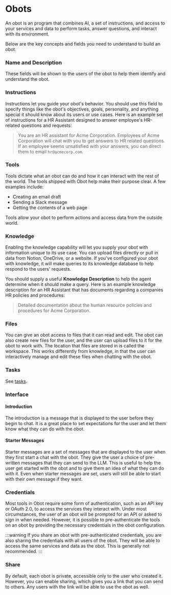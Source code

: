 # Obots

An obot is an program that combines AI, a set of instructions, and access to your services and data to perform tasks, answer questions, and interact with its environment.

Below are the key concepts and fields you need to understand to build an obot.

### Name and Description

These fields will be shown to the users of the obot to help them identify and understand the obot.

### Instructions

Instructions let you guide your obot's behavior.
You should use this field to specify things like the obot's objectives, goals, personality, and anything special it should know about its users or use cases.
Here is an example set of instructions for a HR Assistant designed to answer employee's HR-related questions and requests:

> You are an HR assistant for Acme Corporation. Employees of Acme Corporation will chat with you to get answers to HR related questions. If an employee seems unsatisfied with your answers, you can direct them to email `hr@acmecorp.com`.

### Tools

Tools dictate what an obot can do and how it can interact with the rest of the world. The tools shipped with Obot help make their purpose clear. A few examples include:

- Creating an email draft
- Sending a Slack message
- Getting the contents of a web page

Tools allow your obot to perform actions and access data from the outside world.

### Knowledge

Enabling the knowledge capability will let you supply your obot with information unique to its use case.
You can upload files directly or pull in data from Notion, OneDrive, or a website.
If you've configured your obot with knowledge, it will make queries to its knowledge database to help respond to the users' requests.

You should supply a useful **Knowledge Description** to help the agent determine when it should make a query.
Here is an example knowledge description for an HR Assistant that has documents regarding a companies HR policies and procedures:

> Detailed documentation about the human resource policies and procedures for Acme Corporation.

### Files

You can give an obot access to files that it can read and edit. The obot can also create new files for the user, and the user can upload files to it for the obot to work with.
The location that files are stored in is called the workspace. This works differently from knowledge, in that the user can interactively manage and edit these files when chatting with the obot.

### Tasks

See [tasks](06-tasks.md).

### Interface

#### Introduction

The introduction is a message that is displayed to the user before they begin to chat. It is a great place to set expectations for the user and let them know what they can do with the obot.

#### Starter Messages

Starter messages are a set of messages that are displayed to the user when they first start a chat with the obot.
They give the user a choice of pre-written messages that they can send to the LLM.
This is useful to help the user get started with the obot and to give them an idea of what they can do with it.
Even when starter messages are set, users will still be able to start with their own message if they want.

### Credentials

Most tools in Obot require some form of authentication, such as an API key or OAuth 2.0, to access the services they interact with.
Under most circumstances, the user of an obot will be prompted for an API or asked to sign in when needed.
However, it is possible to pre-authenticate the tools on an obot by providing the necessary credentials in the obot configuration.

:::warning
If you share an obot with pre-authenticated credentials, you are also sharing the credentials with all users of the obot.
They will be able to access the same services and data as the obot.
This is generally not recommended.
:::

### Share

By default, each obot is private, accessible only to the user who created it. However, you can enable sharing,
which gives you a link that you can send to others. Any users with the link will be able to use the obot as well.
